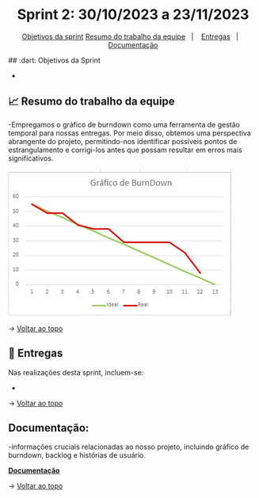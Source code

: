 <span id="topo">

<h1 align="center">Sprint 2: 30/10/2023 a 23/11/2023</h1>

<p align="center">
    <a href="#objetivos">Objetivos da sprint</a> 
    <a href="#Resumo do trabalho da equipe">Resumo do trabalho da equipe</a> &nbsp |&nbsp &nbsp
    <a href="#entregas">Entregas</a> &nbsp |&nbsp &nbsp
    <a href="#documentação">Documentação</a>
</p>

<span id="objetivos">
## :dart: Objetivos da Sprint
    
- 

<span id="Resumo do trabalho da equipe">
    
## :chart_with_upwards_trend: Resumo do trabalho da equipe


-Empregamos o gráfico de burndown como uma ferramenta de gestão temporal para nossas entregas. Por meio disso, obtemos uma perspectiva abrangente do projeto, permitindo-nos identificar possíveis pontos de estrangulamento e corrigi-los antes que possam resultar em erros mais significativos.

<img src="https://github.com/projetoPDali/projetoPDali/blob/main/img/InkedBURNDOWNSPRINT32.jpg" /> 






→ [Voltar ao topo](#topo)
    
<span id="entregas">
        
## :rocket: Entregas
Nas realizações desta sprint, incluem-se:

- 





→ [Voltar ao topo](#topo)    
    
<span id="documentação">
    
## Documentação:

-informações cruciais relacionadas ao nosso projeto, incluindo gráfico de burndown, backlog e histórias de usuário.

<a href="https://fatecspgov-my.sharepoint.com/:x:/g/personal/flavio_linguanotto_fatec_sp_gov_br/EWSn3yPb7uRNliVHp_RgfO8BDrmqIkRlNMaj2DXPv0IZFQ?e=RSErpS"><strong>Documentação</strong></a> 



→ [Voltar ao topo](#topo)



